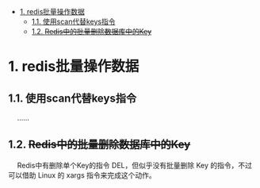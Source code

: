 

<!-- TOC -->

- [1. redis批量操作数据](#1-redis批量操作数据)
    - [1.1. 使用scan代替keys指令](#11-使用scan代替keys指令)
    - [1.2. ~~Redis中的批量删除数据库中的Key~~](#12-redis中的批量删除数据库中的key)

<!-- /TOC -->


# 1. redis批量操作数据  

## 1.1. 使用scan代替keys指令  
&emsp; ......
<!-- 
在RedisTemplate中使用scan代替keys指令 
https://mp.weixin.qq.com/s/8hBrUb1Tn6cuSzQITCDReQ
-->

## 1.2. ~~Redis中的批量删除数据库中的Key~~  
&emsp; Redis中有删除单个Key的指令 DEL，但似乎没有批量删除 Key 的指令，不过可以借助 Linux 的 xargs 指令来完成这个动作。  
<!-- 
https://www.cnblogs.com/kiko2014551511/p/11531584.html

https://www.cnblogs.com/DreamDrive/p/5772198.html
 熬了一个通宵终于把Key删完了 
 https://mp.weixin.qq.com/s/xb6USb3FLIDDloUPoqBnMw
-->